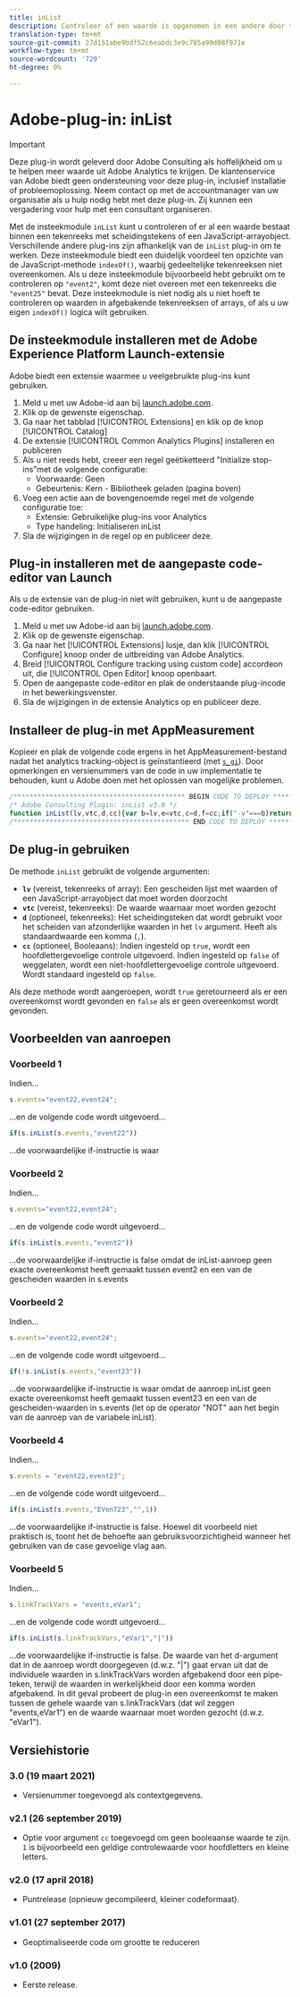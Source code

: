 ```yaml
---
title: inList
description: Controleer of een waarde is opgenomen in een andere door tekens gescheiden waarde.
translation-type: tm+mt
source-git-commit: 27d151abe9bdf52c6eabdc3e9c785a99d08f971e
workflow-type: tm+mt
source-wordcount: '729'
ht-degree: 0%

---
```



# Adobe-plug-in: inList

>[!IMPORTANT]
>
>Deze plug-in wordt geleverd door Adobe Consulting als hoffelijkheid om u te helpen meer waarde uit Adobe Analytics te krijgen. De klantenservice van Adobe biedt geen ondersteuning voor deze plug-in, inclusief installatie of probleemoplossing. Neem contact op met de accountmanager van uw organisatie als u hulp nodig hebt met deze plug-in. Zij kunnen een vergadering voor hulp met een consultant organiseren.

Met de insteekmodule `inList` kunt u controleren of er al een waarde bestaat binnen een tekenreeks met scheidingstekens of een JavaScript-arrayobject. Verschillende andere plug-ins zijn afhankelijk van de `inList` plug-in om te werken. Deze insteekmodule biedt een duidelijk voordeel ten opzichte van de JavaScript-methode `indexOf()`, waarbij gedeeltelijke tekenreeksen niet overeenkomen. Als u deze insteekmodule bijvoorbeeld hebt gebruikt om te controleren op `"event2"`, komt deze niet overeen met een tekenreeks die `"event25"` bevat. Deze insteekmodule is niet nodig als u niet hoeft te controleren op waarden in afgebakende tekenreeksen of arrays, of als u uw eigen `indexOf()` logica wilt gebruiken.

## De insteekmodule installeren met de Adobe Experience Platform Launch-extensie

Adobe biedt een extensie waarmee u veelgebruikte plug-ins kunt gebruiken.

1. Meld u met uw Adobe-id aan bij [launch.adobe.com](https://launch.adobe.com).
1. Klik op de gewenste eigenschap.
1. Ga naar het tabblad [!UICONTROL Extensions] en klik op de knop [!UICONTROL Catalog]
1. De extensie [!UICONTROL Common Analytics Plugins] installeren en publiceren
1. Als u niet reeds hebt, creeer een regel geëtiketteerd &quot;Initialize stop-ins&quot;met de volgende configuratie:
   * Voorwaarde: Geen
   * Gebeurtenis: Kern - Bibliotheek geladen (pagina boven)
1. Voeg een actie aan de bovengenoemde regel met de volgende configuratie toe:
   * Extensie: Gebruikelijke plug-ins voor Analytics
   * Type handeling: Initialiseren inList
1. Sla de wijzigingen in de regel op en publiceer deze.

## Plug-in installeren met de aangepaste code-editor van Launch

Als u de extensie van de plug-in niet wilt gebruiken, kunt u de aangepaste code-editor gebruiken.

1. Meld u met uw Adobe-id aan bij [launch.adobe.com](https://launch.adobe.com).
1. Klik op de gewenste eigenschap.
1. Ga naar het [!UICONTROL Extensions] lusje, dan klik [!UICONTROL Configure] knoop onder de uitbreiding van Adobe Analytics.
1. Breid [!UICONTROL Configure tracking using custom code] accordeon uit, die [!UICONTROL Open Editor] knoop openbaart.
1. Open de aangepaste code-editor en plak de onderstaande plug-incode in het bewerkingsvenster.
1. Sla de wijzigingen in de extensie Analytics op en publiceer deze.

## Installeer de plug-in met AppMeasurement

Kopieer en plak de volgende code ergens in het AppMeasurement-bestand nadat het analytics tracking-object is geïnstantieerd (met [`s_gi`](../functions/s-gi.md)). Door opmerkingen en versienummers van de code in uw implementatie te behouden, kunt u Adobe doen met het oplossen van mogelijke problemen.

```js
/******************************************* BEGIN CODE TO DEPLOY *******************************************/
/* Adobe Consulting Plugin: inList v3.0 */
function inList(lv,vtc,d,cc){var b=lv,e=vtc,c=d,f=cc;if("-v"===b)return{plugin:"inList",version:"3.0"};a:{if("undefined"!==typeof window.s_c_il){var a=0;for(var d;a<window.s_c_il.length;a++)if(d=window.s_c_il[a],d._c&&"s_c"===d._c){a=d;break a}}a=void 0}"undefined"!==typeof a&&(a.contextData.inList="3.0");if("string"!==typeof e)return!1;if("string"===typeof b)b=b.split(c||",");else if("object"!==typeof b)return!1;c=0;for(a=b.length;c<a;c++)if(1==f&&e===b[c]||e.toLowerCase()===b[c].toLowerCase())return!0;return!1};
/******************************************** END CODE TO DEPLOY ********************************************/
```

## De plug-in gebruiken

De methode `inList` gebruikt de volgende argumenten:

* **`lv`** (vereist, tekenreeks of array): Een gescheiden lijst met waarden of een JavaScript-arrayobject dat moet worden doorzocht
* **`vtc`** (vereist, tekenreeks): De waarde waarnaar moet worden gezocht
* **`d`** (optioneel, tekenreeks): Het scheidingsteken dat wordt gebruikt voor het scheiden van afzonderlijke waarden in het  `lv` argument. Heeft als standaardwaarde een komma (`,`).
* **`cc`** (optioneel, Booleaans): Indien ingesteld op  `true`, wordt een hoofdlettergevoelige controle uitgevoerd. Indien ingesteld op `false` of weggelaten, wordt een niet-hoofdlettergevoelige controle uitgevoerd. Wordt standaard ingesteld op `false`.

Als deze methode wordt aangeroepen, wordt `true` geretourneerd als er een overeenkomst wordt gevonden en `false` als er geen overeenkomst wordt gevonden.

## Voorbeelden van aanroepen

### Voorbeeld 1

Indien...

```js
s.events="event22,event24";
```

...en de volgende code wordt uitgevoerd...

```js
if(s.inList(s.events,"event22"))
```

...de voorwaardelijke if-instructie is waar

### Voorbeeld 2

Indien...

```js
s.events="event22,event24";
```

...en de volgende code wordt uitgevoerd...

```js
if(s.inList(s.events,"event2"))
```

...de voorwaardelijke if-instructie is false omdat de inList-aanroep geen exacte overeenkomst heeft gemaakt tussen event2 en een van de gescheiden waarden in s.events

### Voorbeeld 2

Indien...

```js
s.events="event22,event24";
```

...en de volgende code wordt uitgevoerd...

```js
if(!s.inList(s.events,"event23"))
```

...de voorwaardelijke if-instructie is waar omdat de aanroep inList geen exacte overeenkomst heeft gemaakt tussen event23 en een van de gescheiden-waarden in s.events (let op de operator &quot;NOT&quot; aan het begin van de aanroep van de variabele inList).

### Voorbeeld 4

Indien...

```js
s.events = "event22,event23";
```

...en de volgende code wordt uitgevoerd...

```js
if(s.inList(s.events,"EVenT23","",1))
```

...de voorwaardelijke if-instructie is false.  Hoewel dit voorbeeld niet praktisch is, toont het de behoefte aan gebruiksvoorzichtigheid wanneer het gebruiken van de case gevoelige vlag aan.

### Voorbeeld 5

Indien...

```js
s.linkTrackVars = "events,eVar1";
```

...en de volgende code wordt uitgevoerd...

```js
if(s.inList(s.linkTrackVars,"eVar1","|"))
```

...de voorwaardelijke if-instructie is false.  De waarde van het d-argument dat in de aanroep wordt doorgegeven (d.w.z. &quot;|&quot;) gaat ervan uit dat de individuele waarden in s.linkTrackVars worden afgebakend door een pipe-teken, terwijl de waarden in werkelijkheid door een komma worden afgebakend.  In dit geval probeert de plug-in een overeenkomst te maken tussen de gehele waarde van s.linkTrackVars (dat wil zeggen &quot;events,eVar1&quot;) en de waarde waarnaar moet worden gezocht (d.w.z. &quot;eVar1&quot;).

## Versiehistorie

### 3.0 (19 maart 2021)

* Versienummer toegevoegd als contextgegevens.

### v2.1 (26 september 2019)

* Optie voor argument `cc` toegevoegd om geen booleaanse waarde te zijn. `1` is bijvoorbeeld een geldige controlewaarde voor hoofdletters en kleine letters.

### v2.0 (17 april 2018)

* Puntrelease (opnieuw gecompileerd, kleiner codeformaat).

### v1.01 (27 september 2017)

* Geoptimaliseerde code om grootte te reduceren

### v1.0 (2009)

* Eerste release.


